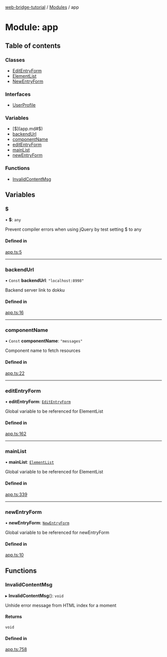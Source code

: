 [web-bridge-tutorial](../README.md) / [Modules](../modules.md) / app

# Module: app

## Table of contents

### Classes

- [EditEntryForm](../classes/app.EditEntryForm.md)
- [ElementList](../classes/app.ElementList.md)
- [NewEntryForm](../classes/app.NewEntryForm.md)

### Interfaces

- [UserProfile](../interfaces/app.UserProfile.md)

### Variables

- [$](app.md#$)
- [backendUrl](app.md#backendurl)
- [componentName](app.md#componentname)
- [editEntryForm](app.md#editentryform)
- [mainList](app.md#mainlist)
- [newEntryForm](app.md#newentryform)

### Functions

- [InvalidContentMsg](app.md#invalidcontentmsg)

## Variables

### $

• **$**: `any`

Prevent compiler errors when using jQuery by test
setting $ to any

#### Defined in

[app.ts:5](https://bitbucket.org/sml3/cse216_sp24_team_21/src/f7eaa97199e35a778ae71827ae32941978a60f29/web/app.ts#lines-5)

___

### backendUrl

• `Const` **backendUrl**: ``"localhost:8998"``

Backend server link to dokku

#### Defined in

[app.ts:16](https://bitbucket.org/sml3/cse216_sp24_team_21/src/f7eaa97199e35a778ae71827ae32941978a60f29/web/app.ts#lines-16)

___

### componentName

• `Const` **componentName**: ``"messages"``

Component name to fetch resources

#### Defined in

[app.ts:22](https://bitbucket.org/sml3/cse216_sp24_team_21/src/f7eaa97199e35a778ae71827ae32941978a60f29/web/app.ts#lines-22)

___

### editEntryForm

• **editEntryForm**: [`EditEntryForm`](../classes/app.EditEntryForm.md)

Global variable to be referenced for ElementList

#### Defined in

[app.ts:162](https://bitbucket.org/sml3/cse216_sp24_team_21/src/f7eaa97199e35a778ae71827ae32941978a60f29/web/app.ts#lines-162)

___

### mainList

• **mainList**: [`ElementList`](../classes/app.ElementList.md)

Global variable to be referenced for ElementList

#### Defined in

[app.ts:339](https://bitbucket.org/sml3/cse216_sp24_team_21/src/f7eaa97199e35a778ae71827ae32941978a60f29/web/app.ts#lines-339)

___

### newEntryForm

• **newEntryForm**: [`NewEntryForm`](../classes/app.NewEntryForm.md)

Global variable to be referenced for newEntryForm

#### Defined in

[app.ts:10](https://bitbucket.org/sml3/cse216_sp24_team_21/src/f7eaa97199e35a778ae71827ae32941978a60f29/web/app.ts#lines-10)

## Functions

### InvalidContentMsg

▸ **InvalidContentMsg**(): `void`

Unhide error message from HTML index for a moment

#### Returns

`void`

#### Defined in

[app.ts:758](https://bitbucket.org/sml3/cse216_sp24_team_21/src/f7eaa97199e35a778ae71827ae32941978a60f29/web/app.ts#lines-758)
